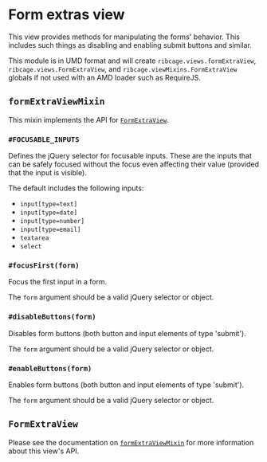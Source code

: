 # Form extras view <a name="form-extras-view"></a>

This view provides methods for manipulating the forms' behavior. This includes
such things as disabling and enabling submit buttons and similar.

This module is in UMD format and will create `ribcage.views.formExtraView`,
`ribcage.views.FormExtraView`, and `ribcage.viewMixins.FormExtraView` globals
if not used with an AMD loader such as RequireJS.

## `formExtraViewMixin` <a name="formextraviewmixin"></a>

This mixin implements the API for [`FormExtraView`](#formextraview).

### `#FOCUSABLE_INPUTS` <a name="focusable_inputs"></a>

Defines the jQuery selector for focusable inputs. These are the inputs that can
be safely focused without the focus even affecting their value (provided that
the input is visible).

The default includes the following inputs:

 + `input[type=text]`
 + `input[type=date]`
 + `input[type=number]`
 + `input[type=email]`
 + `textarea`
 + `select`


### `#focusFirst(form)` <a name="focusfirst-form"></a>

Focus the first input in a form.

The `form` argument should be a valid jQuery selector or object.

### `#disableButtons(form)` <a name="disablebuttons-form"></a>

Disables form buttons (both button and input elements of type 'submit').

The `form` argument should be a valid jQuery selector or object.

### `#enableButtons(form)` <a name="enablebuttons-form"></a>

Enables form buttons (both button and input elements of type 'submit').

The `form` argument should be a valid jQuery selector or object.

## `FormExtraView` <a name="formextraview"></a>

Please see the documentation on [`formExtraViewMixin`](#formextraviewmixin) for
more information about this view's API.